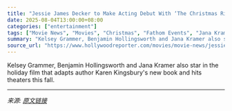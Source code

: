 ```yaml
---
title: "Jessie James Decker to Make Acting Debut With ‘The Christmas Ring’ (Exclusive)"
date: 2025-08-04T13:00:00+08:00
categories: ["entertainment"]
tags: ["Movie News", "Movies", "Christmas", "Fathom Events", "Jana Kramer", "Kelsey Grammer"]
summary: "Kelsey Grammer, Benjamin Hollingsworth and Jana Kramer also star in the holiday film that adapts author Karen Kingsbury's new book and hits theaters this fall."
source_url: "https://www.hollywoodreporter.com/movies/movie-news/jessie-james-decker-the-christmas-ring-1236336643/"
---
```


Kelsey Grammer, Benjamin Hollingsworth and Jana Kramer also star in the holiday film that adapts author Karen Kingsbury's new book and hits theaters this fall.

---

*来源: [原文链接](https://www.hollywoodreporter.com/movies/movie-news/jessie-james-decker-the-christmas-ring-1236336643/)*
